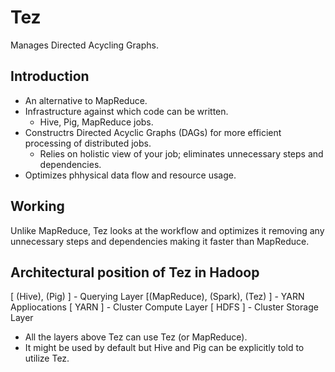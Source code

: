 # Tez

Manages Directed Acycling Graphs.

## Introduction

- An alternative to MapReduce.
- Infrastructure against which code can be written.
  - Hive, Pig, MapReduce jobs.
- Constructrs Directed Acyclic Graphs (DAGs) for more efficient processing of distributed jobs.
  - Relies on holistic view of your job; eliminates unnecessary steps and dependencies.
- Optimizes phhysical data flow and resource usage.

## Working

Unlike MapReduce, Tez looks at the workflow and optimizes it removing any unnecessary steps and dependencies making it faster than MapReduce.

## Architectural position of Tez in Hadoop

[     (Hive),          (Pig) ] - Querying Layer
[(MapReduce), (Spark), (Tez) ] - YARN Appliocations
[            YARN            ] - Cluster Compute Layer
[            HDFS            ] - Cluster Storage Layer

- All the layers above Tez can use Tez (or MapReduce).
- It might be used by default but Hive and Pig can be explicitly told to utilize Tez.
